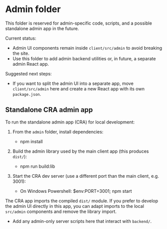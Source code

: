 # Admin folder

This folder is reserved for admin-specific code, scripts, and a possible standalone admin app in the future.

Current status:

- Admin UI components remain inside `client/src/admin` to avoid breaking the site.
- Use this folder to add admin backend utilities or, in future, a separate admin React app.

Suggested next steps:

- If you want to split the admin UI into a separate app, move `client/src/admin` here and create a new React app with its own `package.json`.

## Standalone CRA admin app

To run the standalone admin app (CRA) for local development:

1. From the `admin` folder, install dependencies:

   - npm install

2. Build the admin library used by the main client app (this produces `dist/`):

   - npm run build:lib

3. Start the CRA dev server (use a different port than the main client, e.g. 3001):
   - On Windows Powershell: $env:PORT=3001; npm start

The CRA app imports the compiled `dist/` module. If you prefer to develop the
admin UI directly in this app, you can adapt imports to the local `src/admin`
components and remove the library import.

- Add any admin-only server scripts here that interact with `backend/`.
